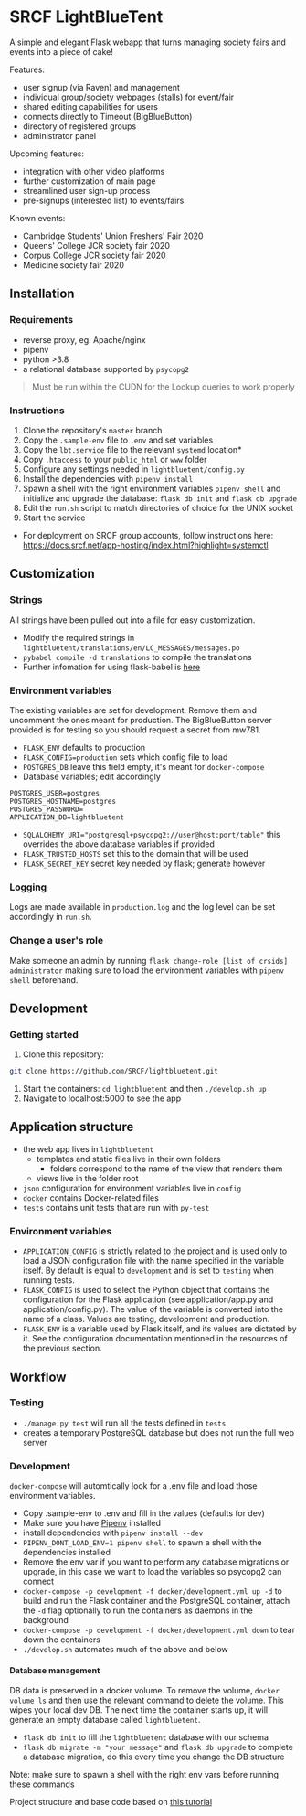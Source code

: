 # SRCF LightBlueTent

A simple and elegant Flask webapp that turns managing society fairs and events into a piece of cake!

Features:

* user signup (via Raven) and management
* individual group/society webpages (stalls) for event/fair
* shared editing capabilities for users
* connects directly to Timeout (BigBlueButton)
* directory of registered groups
* administrator panel

Upcoming features:

* integration with other video platforms
* further customization of main page
* streamlined user sign-up process
* pre-signups (interested list) to events/fairs

Known events:

* Cambridge Students' Union Freshers' Fair 2020
* Queens' College JCR society fair 2020
* Corpus College JCR society fair 2020
* Medicine society fair 2020

## Installation

### Requirements

* reverse proxy, eg. Apache/nginx
* pipenv
* python >3.8
* a relational database supported by `psycopg2`

> Must be run within the CUDN for the Lookup queries to work properly

### Instructions

1. Clone the repository's `master` branch
2. Copy the `.sample-env` file to `.env` and set variables
3. Copy the `lbt.service` file to the relevant `systemd` location*
4. Copy `.htaccess` to your `public_html` or `www` folder
5. Configure any settings needed in `lightbluetent/config.py`
6. Install the dependencies with `pipenv install`
7. Spawn a shell with the right environment variables `pipenv shell` and initialize and upgrade the database: `flask db init` and `flask db upgrade`
8. Edit the `run.sh` script to match directories of choice for the UNIX socket
9. Start the service

* For deployment on SRCF group accounts, follow instructions here: https://docs.srcf.net/app-hosting/index.html?highlight=systemctl
  
## Customization

### Strings

All strings have been pulled out into a file for easy customization. 

* Modify the required strings in `lightbluetent/translations/en/LC_MESSAGES/messages.po`
* `pybabel compile -d translations` to compile the translations
* Further infomation for using flask-babel is [here](https://flask-babel.tkte.ch/)

### Environment variables

The existing variables are set for development. Remove them and uncomment the ones meant for production. The BigBlueButton server provided is for testing so you should request a secret from mw781.

* `FLASK_ENV` defaults to production
* `FLASK_CONFIG=production` sets which config file to load
* `POSTGRES_DB` leave this field empty, it's meant for `docker-compose`
* Database variables; edit accordingly
  
```env
POSTGRES_USER=postgres
POSTGRES_HOSTNAME=postgres
POSTGRES_PASSWORD=
APPLICATION_DB=lightbluetent
```

* `SQLALCHEMY_URI="postgresql+psycopg2://user@host:port/table"` this overrides the above database variables if provided
* `FLASK_TRUSTED_HOSTS` set this to the domain that will be used
* `FLASK_SECRET_KEY` secret key needed by flask; generate however

### Logging

Logs are made available in `production.log` and the log level can be set accordingly in `run.sh`.

### Change a user's role

Make someone an admin by running `flask change-role [list of crsids] administrator` making sure to load the environment variables with `pipenv shell` beforehand.

## Development

### Getting started

1. Clone this repository:
  
```bash
git clone https://github.com/SRCF/lightbluetent.git
```

1. Start the containers: `cd lightbluetent` and then `./develop.sh up`
1. Navigate to localhost:5000 to see the app

## Application structure

* the web app lives in `lightbluetent`
  * templates and static files live in their own folders
    * folders correspond to the name of the view that renders them
  * views live in the folder root
* `json` configuration for environment variables live in `config`
* `docker` contains Docker-related files
* `tests` contains unit tests that are run with `py-test`

### Environment variables

* `APPLICATION_CONFIG` is strictly related to the project and is used only to load a JSON configuration file with the name specified in the variable itself. By default is equal to `development` and is set to `testing` when running tests.
* `FLASK_CONFIG` is used to select the Python object that contains the configuration for the Flask application (see application/app.py and application/config.py). The value of the variable is converted into the name of a class. Values are testing, development and production.
* `FLASK_ENV` is a variable used by Flask itself, and its values are dictated by it. See the configuration documentation mentioned in the resources of the previous section.

## Workflow


### Testing

* `./manage.py test` will run all the tests defined in `tests`
* creates a temporary PostgreSQL database but does not run the full web server

### Development

`docker-compose` will automtically look for a .env file and load those environment variables.

* Copy .sample-env to .env and fill in the values (defaults for dev)
* Make sure you have [Pipenv](https://pypi.org/project/pipenv/) installed
* install dependencies with `pipenv install --dev`
* `PIPENV_DONT_LOAD_ENV=1 pipenv shell` to spawn a shell with the dependencies installed
* Remove the env var if you want to perform any database migrations or upgrade, in this case we want to load the variables so psycopg2 can connect
* `docker-compose -p development -f docker/development.yml up -d` to build and run the Flask container and the PostgreSQL container, attach the `-d` flag optionally to run the containers as daemons in the background
* `docker-compose -p development -f docker/development.yml down` to tear down the containers
* `./develop.sh` automates much of the above and below

#### Database management

DB data is preserved in a docker volume. To remove the volume, `docker volume ls` and then use the relevant command to delete the volume. This wipes your local dev DB. The next time the container starts up, it will generate an empty database called `lightbluetent`.

* `flask db init` to fill the `lightbluetent` database with our schema
* `flask db migrate -m "your message"` and `flask db upgrade` to complete a database migration, do this every time you change the DB structure

Note: make sure to spawn a shell with the right env vars before running these commands

Project structure and base code based on [this tutorial](https://www.thedigitalcatonline.com/blog/2020/07/06/flask-project-setup-tdd-docker-postgres-and-more-part-2/)
